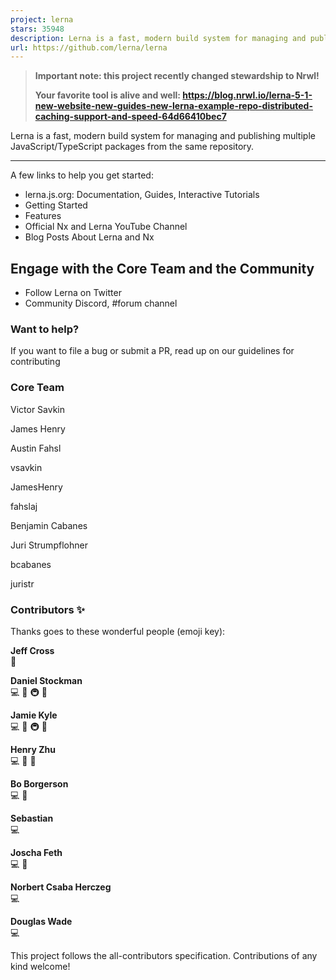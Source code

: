 ```yaml
---
project: lerna
stars: 35948
description: Lerna is a fast, modern build system for managing and publishing multiple JavaScript/TypeScript packages from the same repository.
url: https://github.com/lerna/lerna
---
```


> **Important note: this project recently changed stewardship to Nrwl!**
> 
> **Your favorite tool is alive and well: https://blog.nrwl.io/lerna-5-1-new-website-new-guides-new-lerna-example-repo-distributed-caching-support-and-speed-64d66410bec7**

  

Lerna is a fast, modern build system for managing and publishing multiple JavaScript/TypeScript packages from the same repository.

  

* * *

  

A few links to help you get started:

-   lerna.js.org: Documentation, Guides, Interactive Tutorials
-   Getting Started
-   Features
-   Official Nx and Lerna YouTube Channel
-   Blog Posts About Lerna and Nx

  

Engage with the Core Team and the Community
-------------------------------------------

-   Follow Lerna on Twitter
-   Community Discord, #forum channel

### Want to help?

If you want to file a bug or submit a PR, read up on our guidelines for contributing

  

### Core Team

Victor Savkin

James Henry

Austin Fahsl

vsavkin

JamesHenry

fahslaj

Benjamin Cabanes

Juri Strumpflohner

bcabanes

juristr

  

### Contributors ✨

Thanks goes to these wonderful people (emoji key):

  
**Jeff Cross**  
💼

  
**Daniel Stockman**  
💻 📖 🚇 🚧

  
**Jamie Kyle**  
💻 📖 🚇 🚧

  
**Henry Zhu**  
💻 📖 🚧

  
**Bo Borgerson**  
💻 🚧

  
**Sebastian**  
💻

  
**Joscha Feth**  
💻 🐛

  
**Norbert Csaba Herczeg**  
💻

  
**Douglas Wade**  
💻

This project follows the all-contributors specification. Contributions of any kind welcome!
